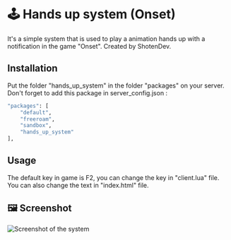 # :joystick: Hands up system (Onset)

It's a simple system that is used to play a animation hands up with a notification in the game "Onset".
Created by ShotenDev.

## Installation

Put the folder "hands_up_system" in the folder "packages" on your server.
Don't forget to add this package in server_config.json :

```bash
"packages": [
    "default",
    "freeroam",
    "sandbox",
    "hands_up_system"
],
```

## Usage

The default key in game is F2, you can change the key in "client.lua" file.
You can also change the text in "index.html" file.

## :framed_picture: Screenshot
![Screenshot of the system](https://zupimages.net/up/19/51/2hp8.png)
